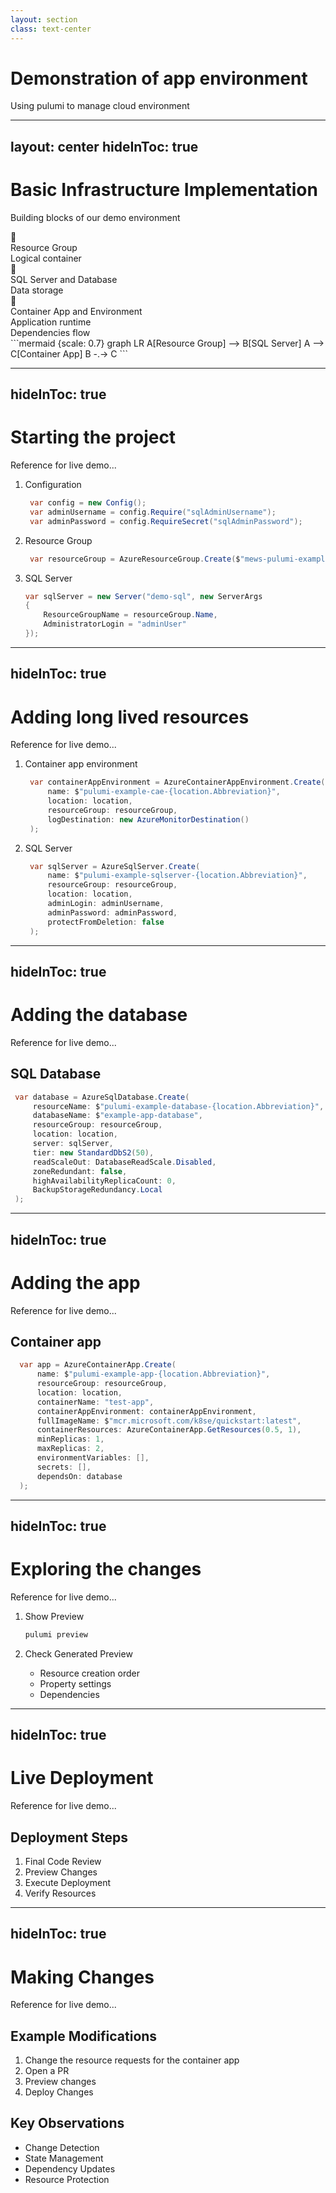 ```yaml
---
layout: section
class: text-center
---
```


# Demonstration of app environment

<div class="opacity-80 italic mb-4">
Using pulumi to manage cloud environment
</div>

---
layout: center
hideInToc: true
---

# Basic Infrastructure Implementation
Building blocks of our demo environment

<div class="flex justify-center gap-12">
  <div v-click class="resource-group">
    <div class="text-4xl mb-2">🏢</div>
    <div class="text-xl">Resource Group</div>
    <div class="text-sm opacity-75">Logical container</div>
  </div>

  <div v-click class="resource-group">
    <div class="text-4xl mb-2">💾</div>
    <div class="text-xl">SQL Server and Database</div>
    <div class="text-sm opacity-75">Data storage</div>
  </div>

  <div v-click class="resource-group">
    <div class="text-4xl mb-2">🎯</div>
    <div class="text-xl">Container App and Environment</div>
    <div class="text-sm opacity-75">Application runtime</div>
  </div>
</div>

<div v-click class="mt-12 text-center">
  <div class="text-sm opacity-75">Dependencies flow</div>
```mermaid {scale: 0.7}
graph LR
  A[Resource Group] --> B[SQL Server]
  A --> C[Container App]
  B -.-> C
```
</div>

<style>
.resource-group {
  @apply text-center p-4 rounded bg-gray-100 bg-opacity-10;
}
</style>

<!--
# Presenter Notes
- Have Azure Portal open
- Rider ready
- Terminal with Azure CLI logged in
- Check Pulumi login status

## Demo Goals

- Show real infrastructure code
- Demonstrate resource dependencies
- Handle secrets properly
- Manage configuration
- Deploy to Azure
-->

---
hideInToc: true
---

# Starting the project
Reference for live demo...

<v-clicks>

1. Configuration
   ```csharp
    var config = new Config();
    var adminUsername = config.Require("sqlAdminUsername");
    var adminPassword = config.RequireSecret("sqlAdminPassword");
   ```

2. Resource Group
   ```csharp
    var resourceGroup = AzureResourceGroup.Create($"mews-pulumi-example-{location.Abbreviation}-tmp", location);
   ```

2. SQL Server
   ```csharp
   var sqlServer = new Server("demo-sql", new ServerArgs
   {
       ResourceGroupName = resourceGroup.Name,
       AdministratorLogin = "adminUser"
   });
   ```

</v-clicks>

<!--
# Speaker Notes

Setup:
- Begin with configuration
- Secure sensitive data
- Basic structure

Key Points:
- Config management
- Resource organization
- Name conventions

Questions/Engagement:
- "How do you handle secrets?"
- "What else needs config?"

Next:
- Add core resources
-->

---
hideInToc: true
---

# Adding long lived resources
Reference for live demo...

<v-clicks>

1. Container app environment
   ```csharp
    var containerAppEnvironment = AzureContainerAppEnvironment.Create(
        name: $"pulumi-example-cae-{location.Abbreviation}",
        location: location,
        resourceGroup: resourceGroup,
        logDestination: new AzureMonitorDestination()
    );
   ```

2. SQL Server
   ```csharp
    var sqlServer = AzureSqlServer.Create(
        name: $"pulumi-example-sqlserver-{location.Abbreviation}",
        resourceGroup: resourceGroup,
        location: location,
        adminLogin: adminUsername,
        adminPassword: adminPassword,
        protectFromDeletion: false
    );
   ```

</v-clicks>

<!--
# Speaker Notes

Setup:
- Building core infrastructure
- Production considerations
- Resource relationships

Key Points:
- Environment setup
- Database configuration
- Security settings

Questions/Engagement:
- "Which settings are critical?"
- "What would you change?"

Next:
- Complete the setup
-->

---
hideInToc: true
---

# Adding the database
Reference for live demo...

<v-clicks>

## SQL Database
   ```csharp
    var database = AzureSqlDatabase.Create(
        resourceName: $"pulumi-example-database-{location.Abbreviation}",
        databaseName: $"example-app-database",
        resourceGroup: resourceGroup,
        location: location,
        server: sqlServer,
        tier: new StandardDbS2(50),
        readScaleOut: DatabaseReadScale.Disabled,
        zoneRedundant: false,
        highAvailabilityReplicaCount: 0,
        BackupStorageRedundancy.Local
    );
   ```
</v-clicks>

<!--
# Speaker Notes

Setup:
- Database tier decisions
- Performance settings
- Availability options

Key Points:
- SKU selection impacts cost
- Redundancy choices
- Scaling capabilities

Questions/Engagement:
- "Which settings for dev vs prod?"
- "How do you size databases?"

Next:
- Add application layer
-->

---
hideInToc: true
---

# Adding the app
Reference for live demo...

<v-clicks>

## Container app
  ```csharp
    var app = AzureContainerApp.Create(
        name: $"pulumi-example-app-{location.Abbreviation}",
        resourceGroup: resourceGroup,
        location: location,
        containerName: "test-app",
        containerAppEnvironment: containerAppEnvironment,
        fullImageName: $"mcr.microsoft.com/k8se/quickstart:latest",
        containerResources: AzureContainerApp.GetResources(0.5, 1),
        minReplicas: 1,
        maxReplicas: 2,
        environmentVariables: [],
        secrets: [],
        dependsOn: database
    );
  ```
</v-clicks>

<!--
# Speaker Notes

Setup:
- Application deployment
- Resource allocation
- Scaling configuration

Key Points:
- Container resources
- Scaling rules
- Dependencies

Questions/Engagement:
- "How do you size containers?"
- "What triggers scaling?"

Next:
- Review all changes
-->

---
hideInToc: true
---

# Exploring the changes
Reference for live demo...

<v-clicks>

1. Show Preview
   ```bash
   pulumi preview
   ```

2. Check Generated Preview
   - Resource creation order
   - Property settings
   - Dependencies

</v-clicks>

<!--
# Speaker Notes

Setup:
- Preview before deployment
- Check all changes
- Understand dependencies

Key Points:
- Creation order
- Resource relationships
- Configuration validation

Questions/Engagement:
- "What would you verify?"
- "See any concerns?"

Next:
- Deploy changes
-->

---
hideInToc: true
---

# Live Deployment
Reference for live demo...

## Deployment Steps
<v-clicks>

1. Final Code Review
2. Preview Changes
3. Execute Deployment
4. Verify Resources

</v-clicks>

<!--
# Speaker Notes

Setup:
- Final checks
- Deployment process
- Verification steps

Key Points:
- Review changes first
- Monitor deployment
- Verify resources

Questions/Engagement:
- "What could go wrong?"
- "How to validate success?"

Next:
- Make some changes
-->

---
hideInToc: true
---

# Making Changes
Reference for live demo...

## Example Modifications
<v-clicks>

1. Change the resource requests for the container app
2. Open a PR
3. Preview changes
4. Deploy Changes

</v-clicks>

## Key Observations
<v-clicks>

- Change Detection
- State Management
- Dependency Updates
- Resource Protection

</v-clicks>

<!--
# Speaker Notes

Setup:
- Common change scenario
- Preview impact
- Update process

Key Points:
- Change detection
- State updates
- Resource protection

Questions/Engagement:
- "Which changes are risky?"
- "How to test changes?"

Next:
- Understanding limitations
-->